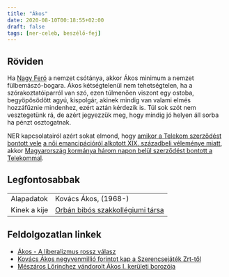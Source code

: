 ```yaml
---
title: "Ákos"
date: 2020-08-10T00:18:55+02:00
draft: false
tags: [ner-celeb, beszélő-fej]
---
```


## Röviden

Ha [Nagy Feró](../nagy-fero) a nemzet csótánya, akkor Ákos minimum a nemzet fülbemászó-bogara. Ákos kétségtelenül nem tehetségtelen, ha a szórakoztatóiparról van szó, ezen túlmenően viszont egy ostoba, begyöpösödött agyú, kispolgár, akinek mindig van valami elmés hozzáfűznie mindenhez, ezért aztán kérdezik is. Túl sok szót nem vesztegetünk rá, de azért jegyezzük meg, hogy mindig jó helyen áll sorba ha pénzt osztogatnak.

NER kapcsolatairól azért sokat elmond, hogy [amikor a Telekom szerződést bontott vele](https://index.hu/kultur/zene/2015/12/16/kiszall_a_telekom_akos_mogul/) [a női emancipációról alkotott XIX. századbeli véleménye miatt](https://hu.wikiquote.org/wiki/Kov%C3%A1cs_%C3%81kos), akkor [Magyarország kormánya három napon belül szerződést bontott a Telekommal](https://hvg.hu/itthon/20151217_A_kormany_minden_szerzodeset_felmondja_a).

## Legfontosabbak

|                           |                                                                    |
| :---                      | :----                                                              |
| Alapadatok                | Kovács Ákos, (1968-)                                               |
| Kinek a kije              | [Orbán bibós szakkollégiumi társa](../orban-viktor)                |

## Feldolgozatlan linkek

- [Ákos - A liberalizmus rossz válasz](https://www.youtube.com/watch?v=BB108T4iLl8)
- [Kovács Ákos negyvenmillió forintot kap a Szerencsejáték Zrt-től](https://www.napi.hu/magyar_vallalatok/szerencsejatek-szerzodes-piackutatas-lopas.687136.html)
- [Mészáros Lőrinchez vándorolt Ákos I. kerületi borozója](https://hvg.hu/kkv/20200415_kovacs_akos_tiffan_zsolt_meszaros_lorinc_andante_borpatika)
